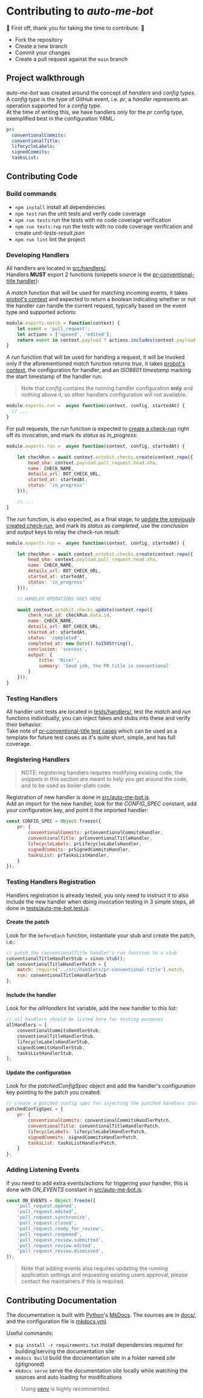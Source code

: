 # Contributing to <em>auto-me-bot</em>

:clap: First off, thank you for taking the time to contribute. :clap:

- Fork the repository
- Create a new branch
- Commit your changes
- Create a pull request against the `main` branch

## Project walkthrough

*auto-me-bot* was created around the concept of *handlers* and *config types*.<br/>
A *config type* is the type of *GitHub* event, i.e. *pr*, a *handler* represents an operation supported for a *config type*.<br/>
At the time of writing this, we have handlers only for the *pr* config type, exemplified best in the configuration YAML:

```yaml
pr:
  conventionalCommits:
  conventionalTitle:
  lifecycleLabels:
  signedCommits:
  tasksList:
```

## Contributing Code

### Build commands

- `npm install` install all dependencies
- `npm test` run the unit tests and verify code coverage
- `npm run tests` run the tests with no code coverage verification
- `npm run tests:rep` run the tests with no code coverage verification and create *unit-tests-result.json*
- `npm run lint` lint the project

### Developing Handlers

All handlers are located in [src/handlers/](https://github.com/TomerFi/auto-me-bot/tree/main/src/handlers).<br/>
Handlers **MUST** export 2 functions (snippets source is the [pr-conventional-title handler](https://github.com/TomerFi/auto-me-bot/blob/main/src/handlers/pr-conventional-title.js)):

A *match* function that will be used for matching incoming events, it takes [probot's context](https://probot.github.io/api/latest/classes/context.Context.html) and expected to return a boolean indicating whether or not the handler can handle the current request, typically based on the event type and supported actions:

```javascript
module.exports.match = function(context) {
    let event = 'pull_request';
    let actions = ['opened', 'edited'];
    return event in context.payload ? actions.includes(context.payload.action) : false;
}
```

A *run* function that will be used for handling a request, it will be invoked only if the aforementioned *match* function returns *true*, it takes [probot's context](https://probot.github.io/api/latest/classes/context.Context.html), the configuration for handler, and an *ISO8601 timestamp* marking the start timestamp of the handler run:

> Note that *config* contains the running handler configuration **only** and nothing above it, so other handlers configuration will not available.

```javascript
module.exports.run =  async function(context, config, startedAt) {
  // ...
}
```

For pull requests, the run function is expected to [create a check-run](https://docs.github.com/en/rest/checks/runs#create-a-check-run) right off its invocation, and mark its *status* as *in_progress*:

```javascript
module.exports.run =  async function(context, config, startedAt) {

    let checkRun = await context.octokit.checks.create(context.repo({
        head_sha: context.payload.pull_request.head.sha,
        name: CHECK_NAME,
        details_url: BOT_CHECK_URL,
        started_at: startedAt,
        status: 'in_progress'
    }));

    // ...
}
```

The *run* function, is also expected, as a final stage, to [update the previously created check-run](https://docs.github.com/en/rest/checks/runs#update-a-check-run), and mark its *status* as *completed*, use the *conclusion* and *output* keys to relay the check-run result:

```javascript
module.exports.run =  async function(context, config, startedAt) {

    let checkRun = await context.octokit.checks.create(context.repo({
        head_sha: context.payload.pull_request.head.sha,
        name: CHECK_NAME,
        details_url: BOT_CHECK_URL,
        started_at: startedAt,
        status: 'in_progress'
    }));

    // HANDLER OPERATIONS GOES HERE

    await context.octokit.checks.update(context.repo({
        check_run_id: checkRun.data.id,
        name: CHECK_NAME,
        details_url: BOT_CHECK_URL,
        started_at: startedAt,
        status: 'completed',
        completed_at: new Date().toISOString(),
        conclusion: 'success',
        output: {
            title: 'Nice!',
            summary: 'Good job, the PR title is conventional'
        }
    }));
}
```

### Testing Handlers

All handler unit tests are located in [tests/handlers/](https://github.com/TomerFi/auto-me-bot/tree/main/tests/handlers), test the *match* and *run* functions individually, you can inject fakes and stubs into these and verify their behavior.<br/>
Take note of [pr-conventional-title test cases](https://github.com/TomerFi/auto-me-bot/blob/main/tests/handlers/pr-conventional-title.test.js) which can be used as a template for future test cases as it's quite short, simple, and has full coverage.

### Registering Handlers

> NOTE: registering handlers requires modifying existing code, the snippets in this section are meant to help you get around the code, and to be used as boiler-plate code.

Registration of new handler is done in [src/auto-me-bot.js](https://github.com/TomerFi/auto-me-bot/blob/main/src/auto-me-bot.js).<br/>
Add an import for the new handler, look for the *CONFIG_SPEC* constant, add your configuration key, and point it the imported handler:

```javascript
const CONFIG_SPEC = Object.freeze({
    pr: {
        conventionalCommits: prConventionalCommitsHandler,
        conventionalTitle: prConventionalTitleHandler,
        lifecycleLabels: prLifecycleLabelsHandler,
        signedCommits: prSignedCommitsHandler,
        tasksList: prTasksListHandler,
    }
});
```

### Testing Handlers Registration

Handlers registration is already tested, you only need to instruct it to also include the new handler when doing invocation testing in 3 simple steps, all done in [tests/auto-me-bot.test.js](https://github.com/TomerFi/auto-me-bot/blob/main/tests/auto-me-bot.test.js).

#### Create the patch

Look for the `beforeEach` function, instantiate your stub and create the patch, i.e.:

```javascript
// patch the conventionalTitle handler's run function to a stub
conventionalTitleHandlerStub = sinon.stub();
let conventionalTitleHandlerPatch = {
    match: require('../src/handlers/pr-conventional-title').match,
    run: conventionalTitleHandlerStub
};
```

#### Include the handler

Look for the *allHandlers* list variable, add the new handler to this list:

```javascript
// all handlers should be listed here for testing purposes
allHandlers = [
    conventionalCommitsHandlerStub,
    conventionalTitleHandlerStub,
    lifecycleLabelsHandlerStub,
    signedCommitsHandlerStub,
    tasksListHandlerStub,
];
```

#### Update the configuration

Look for the *patchedConfigSpec* object and add the handler's configuration key pointing to the patch you created:

```javascript
// create a patched config spec for injecting the patched handlers into the application
patchedConfigSpec = {
    pr: {
        conventionalCommits: conventionalCommitsHandlerPatch,
        conventionalTitle: conventionalTitleHandlerPatch,
        lifecycleLabels: lifecycleLabelHandlerPatch,
        signedCommits: signedCommitsHandlerPatch,
        tasksList: tasksListHandlerPatch,
    }
};
```

### Adding Listening Events

If you need to add extra events/actions for triggering your handler, this is done with *ON_EVENTS* constant in [src/auto-me-bot.js](https://github.com/TomerFi/auto-me-bot/blob/main/src/auto-me-bot.js):

```javascript
const ON_EVENTS = Object.freeze([
    'pull_request.opened',
    'pull_request.edited',
    'pull_request.synchronize',
    'pull_request.closed',
    'pull_request.ready_for_review',
    'pull_request.reopened',
    'pull_request_review.submitted',
    'pull_request_review.edited',
    'pull_request_review.dismissed',
]);
```

> Note that adding events also requires updating the running application settings and requesting existing users approval, please contact the maintainers if this is required.

## Contributing Documentation

The documentation is built with [Python](https://www.python.org/)'s [MkDocs](https://www.mkdocs.org/).
The sources are in [docs/](https://github.com/TomerFi/auto-me-bot/tree/main/docs), and the configuration file is [mkdocs.yml](https://github.com/TomerFi/auto-me-bot/blob/main/mkdocs.yml).

Useful commands:

- `pip install -r requirements.txt` install dependencies required for building/serving the documentation site
- `mkdocs build` build the documentation site in a folder named *site* (gitignored)
- `mkdocs serve` serve the documentation site locally while watching the sources and auto loading for modifications

> Using [venv](https://docs.python.org/3/tutorial/venv.html) is highly recommended.
